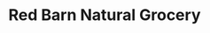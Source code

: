 ---
title: "Red Barn Natural Grocery"
url: /eugene/red-barn-natural-grocery/
shop: Gemüse & Obst
---